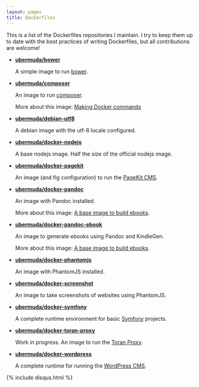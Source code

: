 ```yaml
---
layout: pages
title: Dockerfiles
---
```


This is a list of the Dockerfiles repositories I maintain. I try to keep them up to date with the best practices of writing Dockerfiles, but all contributions are welcome!

* **[ubermuda/bower](https://github.com/ubermuda/docker-bower)**

  A simple image to run [bower](http://bower.io/).

* **[ubermuda/composer](https://github.com/ubermuda/docker-composer)**
  
  An image to run [composer](http://getcomposer.org/).

  More about this image: [Making Docker commands](/making-docker-commands.html)

* **[ubermuda/debian-utf8](https://github.com/ubermuda/docker-debian-utf8)**

  A debian image with the utf-8 locale configured.

* **[ubermuda/docker-nodejs](https://github.com/ubermuda/docker-nodejs)**

  A base nodejs image. Half the size of the official nodejs image.

* **[ubermuda/docker-pagekit](https://github.com/ubermuda/docker-pagekit)**

  An image (and fig configuration) to run the [PageKit CMS](http://www.pagekit.com/).

* **[ubermuda/docker-pandoc](https://github.com/ubermuda/docker-pandoc)**

  An image with Pandoc installed.

  More about this image: [A base image to build ebooks](/a-base-image-to-build-ebooks.html).

* **[ubermuda/docker-pandoc-ebook](https://github.com/ubermuda/docker-pandoc-ebook)**

  An image to generate ebooks using Pandoc and KindleGen.

  More about this image: [A base image to build ebooks](/a-base-image-to-build-ebooks.html).

* **[ubermuda/docker-phantomjs](https://github.com/ubermuda/docker-phantomjs)**

  An image with PhantomJS installed.

* **[ubermuda/docker-screenshot](https://github.com/ubermuda/docker-screenshot)**

  An image to take screenshots of websites using PhantomJS.

* **[ubermuda/docker-symfony](https://github.com/ubermuda/docker-symfony)**

  A complete runtime environment for basic [Symfony](http://symfony.com/) projects.

* **[ubermuda/docker-toran-proxy](https://github.com/ubermuda/docker-toran-proxy)**

  Work in progress. An image to run the [Toran Proxy](https://toranproxy.com/).

* **[ubermuda/docker-wordpress](https://github.com/ubermuda/docker-wordpress)**

  A complete runtime for running the [WordPress CMS](http://wordpress.com/).

{% include disqus.html %}